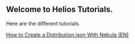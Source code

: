 ## Welcome to Helios Tutorials.

Here are the different tutorials.

[How to Create a Distribution.json With Nebula (EN)](CreateNebulaDistro.md)

